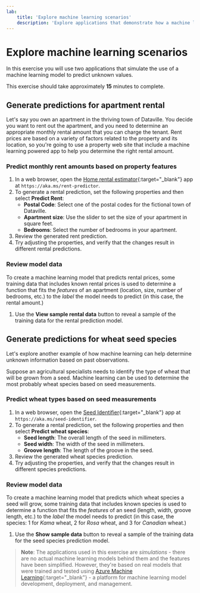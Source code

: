 ```yaml
---
lab:
    title: 'Explore machine learning scenarios'
    description: 'Explore applications that demonstrate how a machine learning model can help you predict unknown information.'
---
```


# Explore machine learning scenarios

In this exercise you will use two applications that simulate the use of a machine learning model to predict unknown values.

This exercise should take approximately **15** minutes to complete.

## Generate predictions for apartment rental

Let's say you own an apartment in the thriving town of Dataville. You decide you want to rent out the apartment, and you need to determine an appropriate monthly rental amount that you can charge the tenant. Rent prices are based on a variety of factors related to the property and its location, so you're going to use a property web site that include a machine learning powered app to help you determine the right rental amount.

### Predict monthly rent amounts based on property features

1. In a web browser, open the [Home rental estimator](https://aka.ms/rent-predictor){:target="_blank"} app at `https://aka.ms/rent-predictor`.
1. To generate a rental prediction, set the following properties and then select **Predict Rent**:
    - **Postal Code**: Select one of the postal codes for the fictional town of Dataville.
    - **Apartment size**: Use the slider to set the size of your apartment in square feet.
    - **Bedrooms**: Select the number of bedrooms in your apartment.
1. Review the generated rent prediction.
1. Try adjusting the properties, and verify that the changes result in different rental predictions.

### Review model data

To create a machine learning model that predicts rental prices, some training data that includes known rental prices is used to determine a function that fits the *features* of an apartment (location, size, number of bedrooms, etc.) to the *label* the model needs to predict (in this case, the rental amount.)

1. Use the **View sample rental data** button to reveal a sample of the training data for the rental prediction model.

## Generate predictions for wheat seed species

Let's explore another example of how machine learning can help determine unknown information based on past observations.

Suppose an agricultural specialists needs to identify the type of wheat that will be grown from a seed. Machine learning can be used to determine the most probably wheat species based on seed measurements.

### Predict wheat types based on seed measurements

1. In a web browser, open the [Seed Identifier](https://aka.ms/seed-identifier){:target="_blank"} app at `https://aka.ms/seed-identifier`.
1. To generate a rental prediction, set the following properties and then select **Predict wheat species**:
    - **Seed length**: The overall length of the seed in millimeters.
    - **Seed width**: The width of the seed in millimeters.
    - **Groove length**: The length of the groove in the seed.
1. Review the generated wheat species prediction.
1. Try adjusting the properties, and verify that the changes result in different species predictions.

### Review model data

To create a machine learning model that predicts which wheat species a seed will grow, some training data that includes known species is used to determine a function that fits the *features* of an seed (length, width, groove length, etc.) to the *label* the model needs to predict (in this case, the species: 1 for *Kama* wheat, 2 for *Rosa* wheat, and 3 for *Canadian* wheat.)

1. Use the **Show sample data** button to reveal a sample of the training data for the seed species prediction model.

> **Note**: The applications used in this exercise are *simulations* - there are no actual machine learning models behind them and the features have been simplified. However, they're based on real models that were trained and tested using [Azure Machine Learning](https://azure.microsoft.com/products/machine-learning/){:target="_blank"} - a platform for machine learning model development, deployment, and management.
